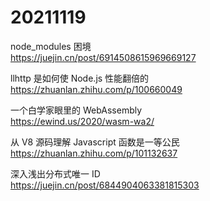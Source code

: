 # 20211119

node_modules 困境  
https://juejin.cn/post/6914508615969669127

llhttp 是如何使 Node.js 性能翻倍的  
https://zhuanlan.zhihu.com/p/100660049

一个白学家眼里的 WebAssembly  
https://ewind.us/2020/wasm-wa2/

从 V8 源码理解 Javascript 函数是一等公民  
https://zhuanlan.zhihu.com/p/101132637

深入浅出分布式唯一 ID  
https://juejin.cn/post/6844904063381815303
